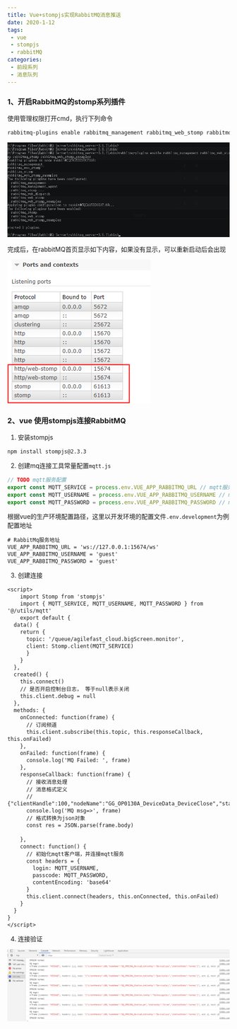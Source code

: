 ```yaml
---
title: Vue+stompjs实现RabbitMQ消息推送
date: 2020-1-12
tags:
 - vue
 - stompjs
 - rabbitMQ
categories:
 - 前段系列
 - 消息队列
---
```

### 1、开启RabbitMQ的stomp系列插件

使用管理权限打开cmd，执行下列命令

```powershell
rabbitmq-plugins enable rabbitmq_management rabbitmq_web_stomp rabbitmq_stomp rabbitmq_web_stomp_examples
```

![image-20200904101303154](img/image-20200904101303154.png)

完成后，在rabbitMQ首页显示如下内容，如果没有显示，可以重新启动后会出现

![image-20200904101347345](img/image-20200904101347345.png)

### 2、vue 使用stompjs连接RabbitMQ

1. 安装stompjs

```spreadsheet
npm install stompjs@2.3.3
```

2. 创建mq连接工具常量配置`mqtt.js`

```js
// TODO mqtt服务配置
export const MQTT_SERVICE = process.env.VUE_APP_RABBITMQ_URL // mqtt服务地址
export const MQTT_USERNAME = process.env.VUE_APP_RABBITMQ_USERNAME // mqtt连接用户名
export const MQTT_PASSWORD = process.env.VUE_APP_RABBITMQ_PASSWORD // mqtt连接密码
```

根据vue的生产环境配置路径，这里以开发环境的配置文件`.env.development`为例配置地址

```vue
# RabbitMq服务地址
VUE_APP_RABBITMQ_URL = 'ws://127.0.0.1:15674/ws'
VUE_APP_RABBITMQ_USERNAME = 'guest'
VUE_APP_RABBITMQ_PASSWORD = 'guest'
```

3. 创建连接

```vue
<script>
    import Stomp from 'stompjs'
	import { MQTT_SERVICE, MQTT_USERNAME, MQTT_PASSWORD } from '@/utils/mqtt'
    export default {
  data() {
    return {
      topic: '/queue/agilefast_cloud.bigScreen.monitor',
      client: Stomp.client(MQTT_SERVICE)
      }
    }
  },
  created() {
    this.connect()
    // 是否开启控制台日志， 等于null表示关闭
    this.client.debug = null
  },
  methods: {
    onConnected: function(frame) {
      // 订阅频道
      this.client.subscribe(this.topic, this.responseCallback, this.onFailed)
    },
    onFailed: function(frame) {
      console.log('MQ Failed: ', frame)
    },
    responseCallback: function(frame) {
      // 接收消息处理
      // 消息格式定义
      // {"clientHandle":100,"nodeName":"GG_OP0130A_DeviceData_DeviceClose","stationKey":"DeviceClose","stationState":"fault"}
      console.log('MQ msg=>', frame)
      // 格式转换为json对象
      const res = JSON.parse(frame.body)
      
    },
    connect: function() {
      // 初始化mqtt客户端，并连接mqtt服务
      const headers = {
        login: MQTT_USERNAME,
        passcode: MQTT_PASSWORD,
        contentEncoding: 'base64'
      }
      this.client.connect(headers, this.onConnected, this.onFailed)
    }
  }
}
</script>
```

4. 连接验证

![image-20200910155626772](img/image-20200910155626772.png)